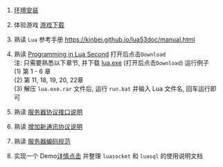 1. [环境安装](https://github.com/kinbei/NEO/blob/master/1/install.md)

2. 体验游戏 [游戏下载](http://dev.project1.local/update/deploy/jzqy/apk/android/jzqy_release_2.1.1.0.1470002-81976.apk)      

3. 熟读 `Lua` 参考手册 <https://kinbei.github.io/lua53doc/manual.html>

4. 熟读 [Programming in Lua Second](https://github.com/kinbei/NEO/blob/master/1/Programming%20in%20Lua(Second).pdf) 打开后点击`Download`     
注: 只需要熟悉以下章节, 并下载 [lua.exe](https://github.com/kinbei/NEO/blob/master/1/lua.exe.rar) (打开后点击`Download`) 运行例子     
(1) 第 1 - 6 章    
(2) 第 11, 18, 19, 20, 22章     
(3) 解压 `lua.exe.rar` 文件后, 运行 `run.bat` 并输入 Lua 文件名, 回车运行即可     

5. 熟读 [服务器协议接口说明](https://github.com/kinbei/NEO/blob/master/1/1.%E6%9C%8D%E5%8A%A1%E5%99%A8%E5%8D%8F%E8%AE%AE%E6%8E%A5%E5%8F%A3%E8%AF%B4%E6%98%8E.md)

6. 熟读 [增加新通讯协议说明](https://github.com/kinbei/NEO/blob/master/1/2.%E5%A2%9E%E5%8A%A0%E6%96%B0%E9%80%9A%E8%AE%AF%E5%8D%8F%E8%AE%AE%E8%AF%B4%E6%98%8E.md)

7. 熟读 [服务器编码规范](https://github.com/kinbei/NEO/blob/master/1/3.%E6%9C%8D%E5%8A%A1%E5%99%A8%E4%BB%A3%E7%A0%81%E8%A7%84%E8%8C%83.md)   

8. 实现一个 Demo[详情点击](https://github.com/kinbei/NEO/tree/master/3) 并整理 `luasocket` 和 `luasql`  的使用说明文档     


